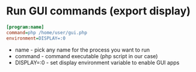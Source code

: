 # Run GUI commands (export display)

```ini
[program:name]
command=php /home/user/gui.php
environment=DISPLAY=:0
```

- name - pick any name for the process you want to run
- command - command executable (php script in our case)
- DISPLAY=:0 - set display environment variable to enable GUI apps
